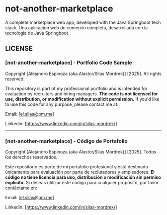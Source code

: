 # not-another-marketplace

A complete marketplace web app, developed with the Java Springboot tech stack.
Una aplicacion web de comercio completa, desarrollada con la tecnologia de Java Springboot.

## LICENSE

### [not-another-marketplace] - Portfolio Code Sample  
Copyright [Alejandro Espinoza (aka Alastor/Silas Mordrek)] [2025]. All rights reserved.  

This repository is part of my professional portfolio and is intended for evaluation by recruiters and hiring managers.
**The code is not licensed for use, distribution, or modification without explicit permission.**
If you'd like to use this code for any purpose, please contact me at:

Email: [el.silas@pm.me]

Linkedin: [https://www.linkedin.com/in/silas-mordrek/]

---

### [not-another-marketplace] - Código de Portafolio  
Copyright [Alejandro Espinoza (aka Alastor/Silas Mordrek)] [2025]. Todos los derechos reservados.  

Este repositorio es parte de mi portafolio profesional y está destinado únicamente para evaluación por parte de reclutadores y empleadores.
**El código no tiene licencia para uso, distribución o modificación sin permiso explícito.**
Si deseas utilizar este código para cualquier propósito, por favor contáctame en:

Email: [el.silas@pm.me]

Linkedin: [https://www.linkedin.com/in/silas-mordrek/]
